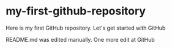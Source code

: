 # my-first-github-repository
Here is my first GitHub repository.  Let's get started with GitHub

README.md was edited manually. One more edit at GitHub
